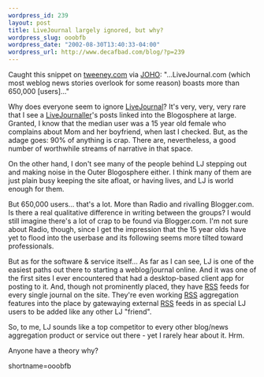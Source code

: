 ```yaml
--- 
wordpress_id: 239
layout: post
title: LiveJournal largely ignored, but why?
wordpress_slug: ooobfb
wordpress_date: "2002-08-30T13:40:33-04:00"
wordpress_url: http://www.decafbad.com/blog/?p=239
---
```

<p>Caught this snippet on <a href="http://www.tweney.com/writing.php?display=322">tweeney.com</a> via <a href="http://www.hyperorg.com/blogger/index.html#85393106">JOHO</a>: "...LiveJournal.com (which most weblog news stories overlook for some reason) boasts more than 650,000 [users]..."</p>
<p>Why does everyone seem to ignore <a href="http://www.decafbad.com/twiki/bin/view/Main/LiveJournal">LiveJournal</a>?  It's very, very, very rare that I see a <a href="http://www.decafbad.com/twiki/bin/view/Main/LiveJournaller">LiveJournaller</a>'s posts linked into the Blogosphere at large.  Granted, I know that the median user was a 15 year old female who complains about Mom and her boyfriend, when last I checked.  But, as the adage goes: 90% of anything is crap.  There are, nevertheless, a good number of worthwhile streams of narrative in that space.</p>
<p>On the other hand, I don't see many of the people behind LJ stepping out and making noise in the Outer Blogosphere either.  I think many of them are just plain busy keeping the site afloat, or having lives, and LJ is world enough for them.</p>
<p>But 650,000 users... that's a lot.  More than Radio and rivalling Blogger.com.  Is there a real qualitative difference in writing between the groups?  I would still imagine there's a lot of crap to be found via Blogger.com.  I'm not sure about Radio, though, since I get the impression that the 15 year olds have yet to flood into the userbase and its following seems more tilted toward professionals.</p>
<p>But as for the software &amp; service itself...  As far as I can see, LJ is one of the easiest paths out there to starting a weblog/journal online.  And it was one of the first sites I ever encountered that had a desktop-based client app for posting to it.  And, though not prominently placed, they have <a href="http://www.decafbad.com/twiki/bin/view/Main/RSS">RSS</a> feeds for every single journal on the site.  They're even working <a href="http://www.decafbad.com/twiki/bin/view/Main/RSS">RSS</a> aggregation features into the place by gatewaying external <a href="http://www.decafbad.com/twiki/bin/view/Main/RSS">RSS</a> feeds in as special LJ users to be added like any other LJ "friend".</p>
<p>So, to me, LJ sounds like a top competitor to every other blog/news aggregation product or service out there - yet I rarely hear about it.  Hrm.</p>
<p>Anyone have a theory why?</p>
<!--more-->
shortname=ooobfb
